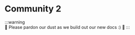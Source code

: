 # Community 2

:::warning    
:construction: Please pardon our dust as we build out our new docs :) :construction:
:::
